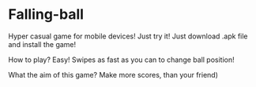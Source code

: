 # Falling-ball
Hyper casual game for mobile devices! Just try it!
Just download .apk file and install the game!

How to play?
Easy! Swipes as fast as you can to change ball position!

What the aim of this game?
Make more scores, than your friend)
